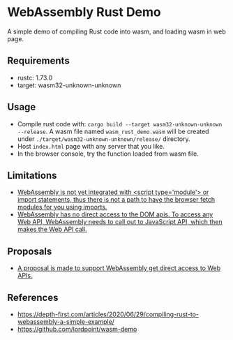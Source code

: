 # WebAssembly Rust Demo

A simple demo of compiling Rust code into wasm, and loading wasm in web page.

## Requirements

- rustc: 1.73.0
- target: wasm32-unknown-unknown

## Usage

- Compile rust code with: `cargo build --target wasm32-unknown-unknown --release`. A wasm file named `wasm_rust_demo.wasm` will be created under `./target/wasm32-unknown-unknown/release/` directory.
- Host `index.html` page with any server that you like.
- In the browser console, try the function loaded from wasm file.

## Limitations

- [WebAssembly is not yet integrated with \<script type='module'\> or import statements, thus there is not a path to have the browser fetch modules for you using imports.](https://developer.mozilla.org/en-US/docs/WebAssembly/Loading_and_running)
- [WebAssembly has no direct access to the DOM apis. To access any Web API, WebAssembly needs to call out to JavaScript API, which then makes the Web API call.](https://developer.mozilla.org/en-US/docs/WebAssembly/Concepts#porting_from_cc)

## Proposals

- [A proposal is made to support WebAssembly get direct access to Web APIs.](https://github.com/WebAssembly/proposals/issues/16)

## References

- https://depth-first.com/articles/2020/06/29/compiling-rust-to-webassembly-a-simple-example/
- https://github.com/lordpoint/wasm-demo
